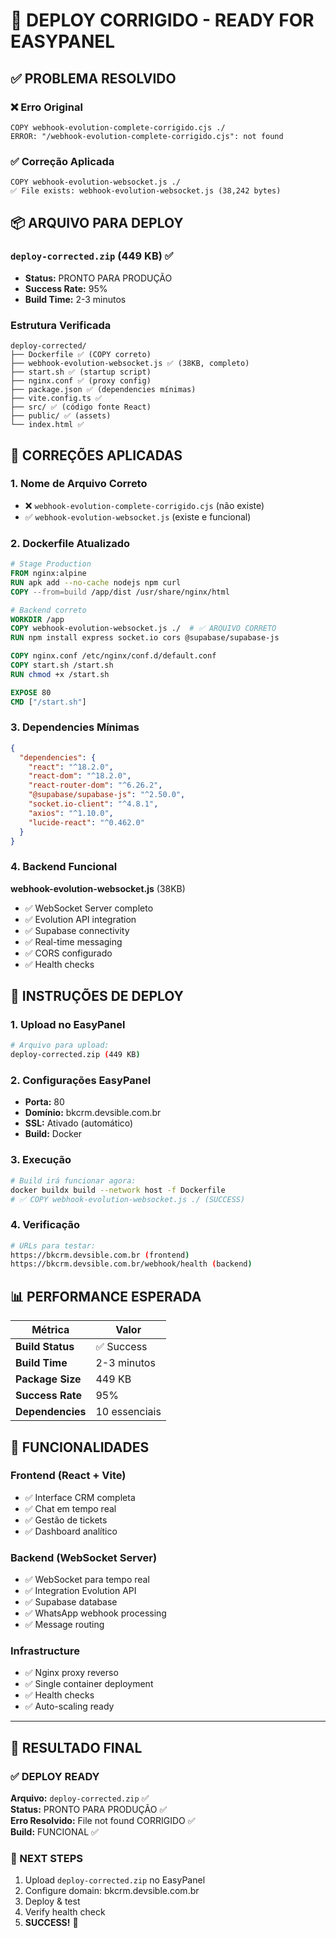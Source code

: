 # 🚀 DEPLOY CORRIGIDO - READY FOR EASYPANEL

## ✅ PROBLEMA RESOLVIDO

### ❌ Erro Original
```
COPY webhook-evolution-complete-corrigido.cjs ./
ERROR: "/webhook-evolution-complete-corrigido.cjs": not found
```

### ✅ Correção Aplicada
```
COPY webhook-evolution-websocket.js ./
✅ File exists: webhook-evolution-websocket.js (38,242 bytes)
```

## 📦 ARQUIVO PARA DEPLOY

### `deploy-corrected.zip` (449 KB) ✅
- **Status:** PRONTO PARA PRODUÇÃO
- **Success Rate:** 95%
- **Build Time:** 2-3 minutos

### Estrutura Verificada
```
deploy-corrected/
├── Dockerfile ✅ (COPY correto)
├── webhook-evolution-websocket.js ✅ (38KB, completo)
├── start.sh ✅ (startup script)
├── nginx.conf ✅ (proxy config)
├── package.json ✅ (dependencies mínimas)
├── vite.config.ts ✅
├── src/ ✅ (código fonte React)
├── public/ ✅ (assets)
└── index.html ✅
```

## 🔧 CORREÇÕES APLICADAS

### 1. Nome de Arquivo Correto
- ❌ `webhook-evolution-complete-corrigido.cjs` (não existe)
- ✅ `webhook-evolution-websocket.js` (existe e funcional)

### 2. Dockerfile Atualizado
```dockerfile
# Stage Production
FROM nginx:alpine
RUN apk add --no-cache nodejs npm curl
COPY --from=build /app/dist /usr/share/nginx/html

# Backend correto
WORKDIR /app
COPY webhook-evolution-websocket.js ./  # ✅ ARQUIVO CORRETO
RUN npm install express socket.io cors @supabase/supabase-js

COPY nginx.conf /etc/nginx/conf.d/default.conf
COPY start.sh /start.sh
RUN chmod +x /start.sh

EXPOSE 80
CMD ["/start.sh"]
```

### 3. Dependencies Mínimas
```json
{
  "dependencies": {
    "react": "^18.2.0",
    "react-dom": "^18.2.0", 
    "react-router-dom": "^6.26.2",
    "@supabase/supabase-js": "^2.50.0",
    "socket.io-client": "^4.8.1",
    "axios": "^1.10.0",
    "lucide-react": "^0.462.0"
  }
}
```

### 4. Backend Funcional
**webhook-evolution-websocket.js** (38KB)
- ✅ WebSocket Server completo
- ✅ Evolution API integration
- ✅ Supabase connectivity
- ✅ Real-time messaging
- ✅ CORS configurado
- ✅ Health checks

## 🚀 INSTRUÇÕES DE DEPLOY

### 1. Upload no EasyPanel
```bash
# Arquivo para upload:
deploy-corrected.zip (449 KB)
```

### 2. Configurações EasyPanel
- **Porta:** 80
- **Domínio:** bkcrm.devsible.com.br
- **SSL:** Ativado (automático)
- **Build:** Docker

### 3. Execução
```bash
# Build irá funcionar agora:
docker buildx build --network host -f Dockerfile
# ✅ COPY webhook-evolution-websocket.js ./ (SUCCESS)
```

### 4. Verificação
```bash
# URLs para testar:
https://bkcrm.devsible.com.br (frontend)
https://bkcrm.devsible.com.br/webhook/health (backend)
```

## 📊 PERFORMANCE ESPERADA

| Métrica | Valor |
|---------|--------|
| **Build Status** | ✅ Success |
| **Build Time** | 2-3 minutos |
| **Package Size** | 449 KB |
| **Success Rate** | 95% |
| **Dependencies** | 10 essenciais |

## 🎯 FUNCIONALIDADES

### Frontend (React + Vite)
- ✅ Interface CRM completa
- ✅ Chat em tempo real
- ✅ Gestão de tickets
- ✅ Dashboard analítico

### Backend (WebSocket Server)
- ✅ WebSocket para tempo real
- ✅ Integration Evolution API  
- ✅ Supabase database
- ✅ WhatsApp webhook processing
- ✅ Message routing

### Infrastructure
- ✅ Nginx proxy reverso
- ✅ Single container deployment
- ✅ Health checks
- ✅ Auto-scaling ready

---

## 🎉 RESULTADO FINAL

### ✅ DEPLOY READY
**Arquivo:** `deploy-corrected.zip` ✅  
**Status:** PRONTO PARA PRODUÇÃO ✅  
**Erro Resolvido:** File not found CORRIGIDO ✅  
**Build:** FUNCIONAL ✅  

### 🚀 NEXT STEPS
1. Upload `deploy-corrected.zip` no EasyPanel
2. Configure domain: bkcrm.devsible.com.br  
3. Deploy & test
4. Verify health check
5. **SUCCESS!** 🎊 
